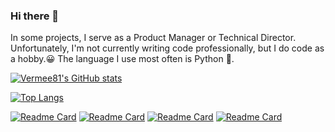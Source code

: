 ### Hi there 👋

In some projects, I serve as a Product Manager or Technical Director.
Unfortunately, I'm not currently writing code professionally, but I do code as a hobby.😀
The language I use most often is Python 🐍.

[![Vermee81's GitHub stats](https://github-readme-stats-elvt6422f-vermee81.vercel.app/api?username=Vermee81&show_icons=true&count_private=true&theme=swift)](https://github.com/Vermee81/github-readme-stats)

[![Top Langs](https://github-readme-stats-elvt6422f-vermee81.vercel.app/api/top-langs/?username=Vermee81&exclude_repo=github-readme-stats,my_wordcloud,book-master-dynamic,be-polite-in-rustland&layout=compact)](https://github.com/Vermee81/github-readme-stats)

[![Readme Card](https://github-readme-stats-elvt6422f-vermee81.vercel.app/api/pin/?username=Vermee81&repo=play-chatGPT)](https://github.com/Vermee81/play-chatGPT)
[![Readme Card](https://github-readme-stats-elvt6422f-vermee81.vercel.app/api/pin/?username=Vermee81&repo=MyWordle)](https://github.com/Vermee81/MyWordle)
[![Readme Card](https://github-readme-stats-elvt6422f-vermee81.vercel.app/api/pin/?username=Vermee81&repo=myShellEnv)](https://github.com/Vermee81/myShellEnv)
[![Readme Card](https://github-readme-stats-elvt6422f-vermee81.vercel.app/api/pin/?username=Vermee81&repo=practice-coding-contests)](https://github.com/Vermee81/practice-coding-contests)

<!--
**Vermee81/Vermee81** is a ✨ _special_ ✨ repository because its `README.md` (this file) appears on your GitHub profile.

Here are some ideas to get you started:

- 🔭 I’m currently working on ...
- 🌱 I’m currently learning ...
- 👯 I’m looking to collaborate on ...
- 🤔 I’m looking for help with ...
- 💬 Ask me about ...
- 📫 How to reach me: ...
- 😄 Pronouns: ...
- ⚡ Fun fact: ...
-->
